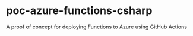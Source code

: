 # poc-azure-functions-csharp
A proof of concept for deploying Functions to Azure using GitHub Actions
